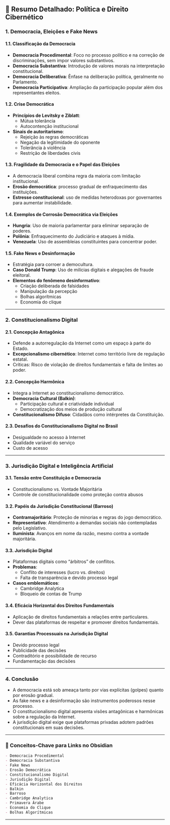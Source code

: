 
## 📘 Resumo Detalhado: Política e Direito Cibernético

### 1. Democracia, Eleições e Fake News

#### 1.1. Classificação da Democracia
- **Democracia Procedimental**: Foco no processo político e na correção de discriminações, sem impor valores substantivos.
- **Democracia Substantiva**: Introdução de valores morais na interpretação constitucional.
- **Democracia Deliberativa**: Ênfase na deliberação política, geralmente no Parlamento.
- **Democracia Participativa**: Ampliação da participação popular além dos representantes eleitos.

#### 1.2. Crise Democrática
- **Princípios de Levitsky e Ziblatt**:
  - Mútua tolerância
  - Autocontenção institucional
- **Sinais de autoritarismo**:
  - Rejeição às regras democráticas
  - Negação da legitimidade do oponente
  - Tolerância à violência
  - Restrição de liberdades civis

#### 1.3. Fragilidade da Democracia e o Papel das Eleições
- A democracia liberal combina regra da maioria com limitação institucional.
- **Erosão democrática**: processo gradual de enfraquecimento das instituições.
- **Estresse constitucional**: uso de medidas heterodoxas por governantes para aumentar instabilidade.

#### 1.4. Exemplos de Corrosão Democrática via Eleições
- **Hungria**: Uso de maioria parlamentar para eliminar separação de poderes.
- **Polônia**: Enfraquecimento do Judiciário e ataques à mídia.
- **Venezuela**: Uso de assembleias constituintes para concentrar poder.

#### 1.5. Fake News e Desinformação
- Estratégia para corroer a democultura.
- **Caso Donald Trump**: Uso de milícias digitais e alegações de fraude eleitoral.
- **Elementos do fenômeno desinformativo**:
  - Criação deliberada de falsidades
  - Manipulação da percepção
  - Bolhas algorítmicas
  - Economia do clique

---

### 2. Constitucionalismo Digital

#### 2.1. Concepção Antagônica
- Defende a autorregulação da Internet como um espaço à parte do Estado.
- **Excepcionalismo cibernético**: Internet como território livre de regulação estatal.
- Críticas: Risco de violação de direitos fundamentais e falta de limites ao poder.

#### 2.2. Concepção Harmônica
- Integra a Internet ao constitucionalismo democrático.
- **Democracia Cultural (Balkin)**:
  - Participação cultural e criatividade individual
  - Democratização dos meios de produção cultural
- **Constitucionalismo Difuso**: Cidadãos como intérpretes da Constituição.

#### 2.3. Desafios do Constitucionalismo Digital no Brasil
- Desigualdade no acesso à Internet
- Qualidade variável do serviço
- Custo de acesso

---

### 3. Jurisdição Digital e Inteligência Artificial

#### 3.1. Tensão entre Constituição e Democracia
- Constitucionalismo vs. Vontade Majoritária
- Controle de constitucionalidade como proteção contra abusos

#### 3.2. Papéis da Jurisdição Constitucional (Barroso)
- **Contramajoritário**: Proteção de minorias e regras do jogo democrático.
- **Representativo**: Atendimento a demandas sociais não contempladas pelo Legislativo.
- **Iluminista**: Avanços em nome da razão, mesmo contra a vontade majoritária.

#### 3.3. Jurisdição Digital
- Plataformas digitais como “árbitros” de conflitos.
- **Problemas**:
  - Conflito de interesses (lucro vs. direitos)
  - Falta de transparência e devido processo legal
- **Casos emblemáticos**:
  - Cambridge Analytica
  - Bloqueio de contas de Trump

#### 3.4. Eficácia Horizontal dos Direitos Fundamentais
- Aplicação de direitos fundamentais a relações entre particulares.
- Dever das plataformas de respeitar e promover direitos fundamentais.

#### 3.5. Garantias Processuais na Jurisdição Digital
- Devido processo legal
- Publicidade das decisões
- Contraditório e possibilidade de recurso
- Fundamentação das decisões

---

### 4. Conclusão

- A democracia está sob ameaça tanto por vias explícitas (golpes) quanto por erosão gradual.
- As fake news e a desinformação são instrumentos poderosos nesse processo.
- O constitucionalismo digital apresenta visões antagônicas e harmônicas sobre a regulação da Internet.
- A jurisdição digital exige que plataformas privadas adotem padrões constitucionais em suas decisões.

---

### 🧠 Conceitos-Chave para Links no Obsidian

```markdown
- Democracia Procedimental
- Democracia Substantiva
- Fake News
- Erosão Democrática
- Constitucionalismo Digital
- Jurisdição Digital
- Eficácia Horizontal dos Direitos
- Balkin
- Barroso
- Cambridge Analytica
- Primavera Árabe
- Economia do Clique
- Bolhas Algorítmicas
```

---
